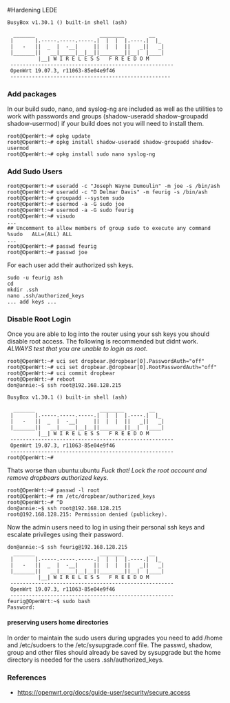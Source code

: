 #Hardening LEDE
	
	BusyBox v1.30.1 () built-in shell (ash)
	
	  _______                     ________        __
	 |       |.-----.-----.-----.|  |  |  |.----.|  |_
	 |   -   ||  _  |  -__|     ||  |  |  ||   _||   _|
	 |_______||   __|_____|__|__||________||__|  |____|
	          |__| W I R E L E S S   F R E E D O M
	 -----------------------------------------------------
	 OpenWrt 19.07.3, r11063-85e04e9f46
	 ----------------------------------------------------
	
### Add packages
In our build sudo, nano, and syslog-ng are included as well as the utilities to work with passwords and groups (shadow-useradd shadow-groupadd shadow-usermod) if your build does not you will need to install them. 
	
	root@OpenWrt:~# opkg update
	root@OpenWrt:~# opkg install shadow-useradd shadow-groupadd shadow-usermod
	root@OpenWrt:~# opkg install sudo nano syslog-ng
	
### Add Sudo Users
	
	root@OpenWrt:~# useradd -c "Joseph Wayne Dumoulin" -m joe -s /bin/ash
	root@OpenWrt:~# useradd -c "D Delmar Davis" -m feurig -s /bin/ash
	root@OpenWrt:~# groupadd --system sudo
	root@OpenWrt:~# usermod -a -G sudo joe
	root@OpenWrt:~# usermod -a -G sudo feurig
	root@OpenWrt:~# visudo
	...
	## Uncomment to allow members of group sudo to execute any command                   
	%sudo   ALL=(ALL) ALL                                                                
	...
	root@OpenWrt:~# passwd feurig
	root@OpenWrt:~# passwd joe
	
For each user add their authorized ssh keys.
	
	sudo -u feurig ash
	cd
	mkdir .ssh
	nano .ssh/authorized_keys
	... add keys ...
	
### Disable Root Login
Once you are able to log into the router using your ssh keys you should disable root access. The following is recommended but didnt work. _ALWAYS test that you are unable to login as root._
	
	root@OpenWrt:~# uci set dropbear.@dropbear[0].PasswordAuth="off"
	root@OpenWrt:~# uci set dropbear.@dropbear[0].RootPasswordAuth="off"
	root@OpenWrt:~# uci commit dropbear
	root@OpenWrt:~# reboot
	don@annie:~$ ssh root@192.168.128.215
	
	BusyBox v1.30.1 () built-in shell (ash)
	
	  _______                     ________        __
	 |       |.-----.-----.-----.|  |  |  |.----.|  |_
	 |   -   ||  _  |  -__|     ||  |  |  ||   _||   _|
	 |_______||   __|_____|__|__||________||__|  |____|
	          |__| W I R E L E S S   F R E E D O M
	 -----------------------------------------------------
	 OpenWrt 19.07.3, r11063-85e04e9f46
	 -----------------------------------------------------
	root@OpenWrt:~#
	

Thats worse than ubuntu:ubuntu _Fuck that! Lock the root account and remove dropbears authorized keys._
	
	root@OpenWrt:~# passwd -l root
	root@OpenWrt:~# rm /etc/dropbear/authorized_keys 
	root@OpenWrt:~# ^D
	don@annie:~$ ssh root@192.168.128.215
	root@192.168.128.215: Permission denied (publickey).
	
Now the admin users need to log in using their personal ssh keys and escalate privileges using their password.
	
	don@annie:~$ ssh feurig@192.168.128.215
	  _______                     ________        __
	 |       |.-----.-----.-----.|  |  |  |.----.|  |_
	 |   -   ||  _  |  -__|     ||  |  |  ||   _||   _|
	 |_______||   __|_____|__|__||________||__|  |____|
	          |__| W I R E L E S S   F R E E D O M
	 -----------------------------------------------------
	 OpenWrt 19.07.3, r11063-85e04e9f46
	 -----------------------------------------------------
	feurig@OpenWrt:~$ sudo bash
	Password: 
	
#### preserving users home directories
In order to maintain the sudo users during upgrades you need to add /home and /etc/sudoers to the /etc/sysupgrade.conf file. The passwd, shadow, group and other files should already be saved by sysupgrade but the home directory is needed for the users .ssh/authorized_keys. 

### References
* https://openwrt.org/docs/guide-user/security/secure.access